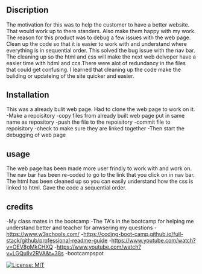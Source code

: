 # <Horiseon website>

## Discription

The motivation for this was to help the customer to have a better website. That would work up to there standers. Also make them happy with my work. The reason for this product was to debug a few issues with the web page. Clean up the code so that it is easier to work with and understand where everything is in sequential order. This solved the bug issue with the nav bar. The cleaning up so the html and css will make the next web delvoper have a easier time with hdml and ccs.There were alot of redundancy in the files that could get confusing. I learned that cleaning up the code make the buliding or updateing of the site quicker and easier.


## Installation
 This was a already bulit web page. Had to clone the web page to work on it.
 -Make a repoisitory
 -copy files from already built web page put in same name as repository
 -push the file to the repoisitory
 -commit file to repoisitory
-check to make sure they are linked together
-Then start the debugging of web page 

## usage
The web page has been made more user frindly to work with and work on. The nav bar has been re-coded to go to the link that you click on in nav bar. The html has been cleaned up so you can easily understand how the css is linked to html. Gave the code a sequential order.

## credits

-My class mates in the bootcamp
-The TA's in the bootcamp for helping me understand better and teacher for anwsering my questions
-https://www.w3schools.com/ 
-https://coding-boot-camp.github.io/full-stack/github/professional-readme-guide
-https://www.youtube.com/watch?v=OEV8gMkCHXQ
-https://www.youtube.com/watch?v=LGQuIIv2RVA&t=38s
-bootcampspot

[![License: MIT](https://img.shields.io/badge/License-MIT-yellow.svg)](https://opensource.org/licenses/MIT)
